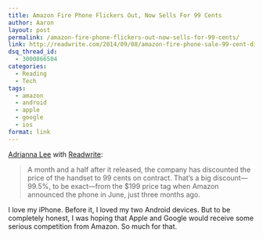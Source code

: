 ```yaml
---
title: Amazon Fire Phone Flickers Out, Now Sells For 99 Cents
author: Aaron
layout: post
permalink: /amazon-fire-phone-flickers-out-now-sells-for-99-cents/
link: http://readwrite.com/2014/09/08/amazon-fire-phone-sale-99-cent-discount
dsq_thread_id:
  - 3000866504
categories:
  - Reading
  - Tech
tags:
  - amazon
  - android
  - apple
  - google
  - ios
format: link
---
```

<a title="Adriana Lee" href="http://readwrite.com/author/adriana-lee" target="_blank">Adrianna Lee</a> with <a title="ReadWrite" href="http://readwrite.com" target="_blank">Readwrite</a>:

> A month and a half after it released, the company has discounted the price of the handset to 99 cents on contract. That&#8217;s a big discount—99.5%, to be exact—from the $199 price tag when Amazon announced the phone in June, just three months ago.

I love my iPhone. Before it, I loved my two Android devices. But to be completely honest, I was hoping that Apple and Google would receive some serious competition from Amazon. So much for that.
